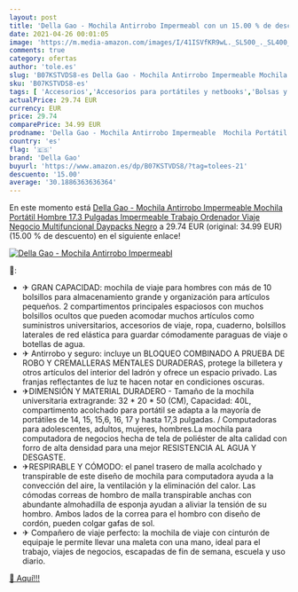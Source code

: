 ```yaml
---
layout: post
title: 'Della Gao - Mochila Antirrobo Impermeabl con un 15.00 % de descuento'
date: 2021-04-26 00:01:05
image: 'https://m.media-amazon.com/images/I/41ISVfKR9wL._SL500_._SL400_.jpg'
comments: true
category: ofertas
author: 'tole.es'
slug: 'B07KSTVDS8-es Della Gao - Mochila Antirrobo Impermeable Mochila Portátil...'
sku: 'B07KSTVDS8-es'
tags: [ 'Accesorios','Accesorios para portátiles y netbooks','Bolsas y fundas para portátiles y netbooks','Informática','Mochilas para portátiles y netbooks','della gao','mochila', ]
actualPrice: 29.74 EUR
currency: EUR
price: 29.74
comparePrice: 34.99 EUR
prodname: 'Della Gao - Mochila Antirrobo Impermeable  Mochila Portátil Hombre 17.3 Pulgadas Impermeable Trabajo Ordenador Viaje Negocio Multifuncional Daypacks Negro'
country: 'es'
flag: '🇪🇸'
brand: 'Della Gao'
buyurl: 'https://www.amazon.es/dp/B07KSTVDS8/?tag=tolees-21'
descuento: '15.00'
average: '30.1886363636364'
---
```


En este momento está [Della Gao - Mochila Antirrobo Impermeable  Mochila Portátil Hombre 17.3 Pulgadas Impermeable Trabajo Ordenador Viaje Negocio Multifuncional Daypacks Negro](https://www.amazon.es/dp/B07KSTVDS8/?tag=tolees-21) a 29.74 EUR (original: 34.99 EUR) (15.00 %  de descuento) en el siguiente enlace!

[![Della Gao - Mochila Antirrobo Impermeabl](https://m.media-amazon.com/images/I/41ISVfKR9wL._SL500_._SL400_.jpg)](https://www.amazon.es/dp/B07KSTVDS8/?tag=tolees-21)

🔎:

- ✈ GRAN CAPACIDAD: mochila de viaje para hombres con más de 10 bolsillos para almacenamiento grande y organización para artículos pequeños. 2 compartimentos principales espaciosos con muchos bolsillos ocultos que pueden acomodar muchos artículos como suministros universitarios, accesorios de viaje, ropa, cuaderno, bolsillos laterales de red elástica para guardar cómodamente paraguas de viaje o botellas de agua.
- ✈ Antirrobo y seguro: incluye un BLOQUEO COMBINADO A PRUEBA DE ROBO Y CREMALLERAS MENTALES DURADERAS, protege la billetera y otros artículos del interior del ladrón y ofrece un espacio privado. Las franjas reflectantes de luz te hacen notar en condiciones oscuras.
- ✈DIMENSIÓN Y MATERIAL DURADERO - Tamaño de la mochila universitaria extragrande: 32 * 20 * 50 (CM), Capacidad: 40L, compartimento acolchado para portátil se adapta a la mayoría de portátiles de 14, 15, 15,6, 16, 17 y hasta 17,3 pulgadas. / Computadoras para adolescentes, adultos, mujeres, hombres.La mochila para computadora de negocios hecha de tela de poliéster de alta calidad con forro de alta densidad para una mejor RESISTENCIA AL AGUA Y DESGASTE.
- ✈RESPIRABLE Y CÓMODO: el panel trasero de malla acolchado y transpirable de este diseño de mochila para computadora ayuda a la convección del aire, la ventilación y la eliminación del calor. Las cómodas correas de hombro de malla transpirable anchas con abundante almohadilla de esponja ayudan a aliviar la tensión de su hombro. Ambos lados de la correa para el hombro con diseño de cordón, pueden colgar gafas de sol.
- ✈ Compañero de viaje perfecto: la mochila de viaje con cinturón de equipaje le permite llevar una maleta con una mano, ideal para el trabajo, viajes de negocios, escapadas de fin de semana, escuela y uso diario.

[🛒 Aquí!!!](https://www.amazon.es/dp/B07KSTVDS8/?tag=tolees-21)
